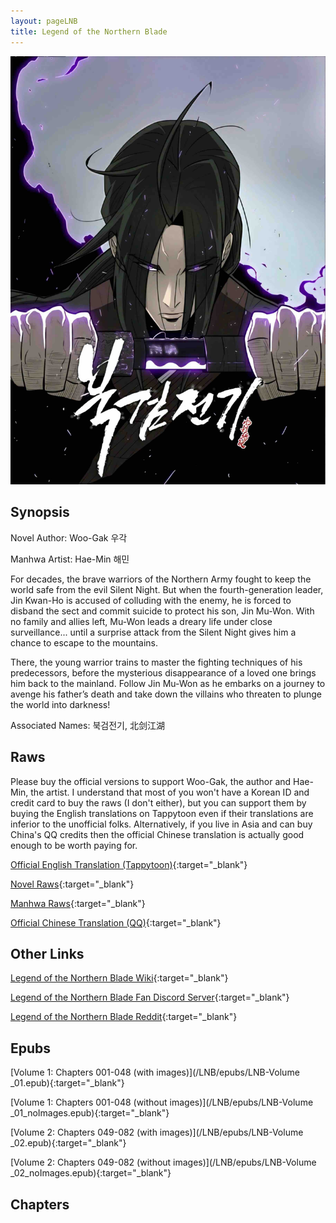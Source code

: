 ```yaml
---
layout: pageLNB
title: Legend of the Northern Blade
---
```


![LNB](/Images/LNB.jpg)

## Synopsis

Novel Author: Woo-Gak 우각

Manhwa Artist: Hae-Min 해민

For decades, the brave warriors of the Northern Army fought to keep the world safe from the evil Silent Night. But when the fourth-generation leader, Jin Kwan-Ho is accused of colluding with the enemy, he is forced to disband the sect and commit suicide to protect his son, Jin Mu-Won. With no family and allies left, Mu-Won leads a dreary life under close surveillance... until a surprise attack from the Silent Night gives him a chance to escape to the mountains.

There, the young warrior trains to master the fighting techniques of his predecessors, before the mysterious disappearance of a loved one brings him back to the mainland. Follow Jin Mu-Won as he embarks on a journey to avenge his father’s death and take down the villains who threaten to plunge the world into darkness!

Associated Names: 북검전기, 北剑江湖

## Raws

Please buy the official versions to support Woo-Gak, the author and Hae-Min, the artist. I understand that most of you won't have a Korean ID and credit card to buy the raws (I don't either), but you can support them by buying the English translations on Tappytoon even if their translations are inferior to the unofficial folks. Alternatively, if you live in Asia and can buy China's QQ credits then the official Chinese translation is actually good enough to be worth paying for.

[Official English Translation (Tappytoon)](https://www.tappytoon.com/en/comics/legend-of-northern-blade){:target="_blank"}

[Novel Raws](https://page.kakao.com/home?seriesId=47002791){:target="_blank"}

[Manhwa Raws](https://page.kakao.com/home?seriesId=54189843){:target="_blank"}

[Official Chinese Translation (QQ)](https://ac.qq.com/Comic/comicInfo/id/648162){:target="_blank"}

## Other Links

[Legend of the Northern Blade Wiki](https://legend-of-the-northern-blade.fandom.com/){:target="_blank"}

[Legend of the Northern Blade Fan Discord Server](https://discord.gg/ewFQE7JpYA){:target="_blank"}

[Legend of the Northern Blade Reddit](https://www.reddit.com/r/NorthernBlade/){:target="_blank"}

## Epubs

[Volume 1: Chapters 001-048 (with images)](/LNB/epubs/LNB-Volume _01.epub){:target="_blank"}

[Volume 1: Chapters 001-048 (without images)](/LNB/epubs/LNB-Volume _01_noImages.epub){:target="_blank"}

[Volume 2: Chapters 049-082 (with images)](/LNB/epubs/LNB-Volume _02.epub){:target="_blank"}

[Volume 2: Chapters 049-082 (without images)](/LNB/epubs/LNB-Volume _02_noImages.epub){:target="_blank"}

## Chapters

